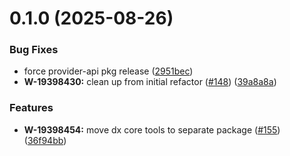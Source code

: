 # 0.1.0 (2025-08-26)


### Bug Fixes

* force provider-api pkg release ([2951bec](https://github.com/salesforcecli/mcp/commit/2951bec17536274ebe3f3d4d6cbff155ce479f29))
* **W-19398430:** clean up from initial refactor ([#148](https://github.com/salesforcecli/mcp/issues/148)) ([39a8a8a](https://github.com/salesforcecli/mcp/commit/39a8a8af9519529281acb1ee5b49ad4fd3f0229c))


### Features

* **W-19398454:** move dx core tools to separate package ([#155](https://github.com/salesforcecli/mcp/issues/155)) ([36f94bb](https://github.com/salesforcecli/mcp/commit/36f94bb97e0ba4de8aeba700ff947d03eb865bc0))



